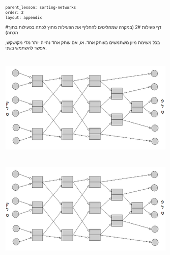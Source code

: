```
parent_lesson: sorting-networks
order: 2
layout: appendix
```

#דף פעילות 2#
(במקרה שמחליטים להחליף את הפעילות מחוץ לכתה בפעילות בתוך הכתה)

בכל משימת מיון משתמשים בעותק אחד.
או, אם עותק אחד נהייה יותר מדי מקושקש, אפשר להשתמש בשני.

<br>
<br>

<div id="container" align="center">
  <img class="img-responsive" src="img07.png" title=""/>
</div>
<br>
<br>
<br>
<div id="container" align="center">
  <img class="img-responsive" src="img07.png" title=""/>
</div>
<br>
<br>
<br>
